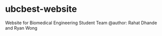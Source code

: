 # ubcbest-website
Website for Biomedical Engineering Student Team
@author: Rahat Dhande and Ryan Wong